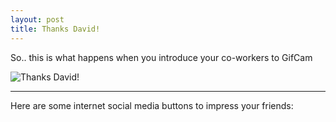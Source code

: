 ```yaml
---
layout: post
title: Thanks David!
---
```



So.. this is what happens when you introduce your co-workers to GifCam

<img style="display: block; margin-left: auto; margin-right: auto;" src="{{ site.baseurl }}/images/moveit.gif" alt="Thanks David!">

[^1]: http://blog.bahraniapps.com/gifcam/

---
Here are some internet social media buttons to impress your friends: 

